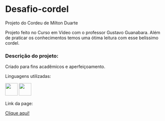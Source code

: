 # Desafio-cordel
<p>Projeto do Cordeu de Milton Duarte
<p>Projeto feito no Curso em Vídeo com o professor Gustavo Guanabara. Além de praticar os conhecimentos temos uma ótima leitura com esse belíssimo cordel.

<h3>Descrição do projeto:</h3>

<p>Criado para fins acadêmicos e aperfeiçoamento.</p>
<p>Linguagens utilizadas: </p>
<div>
<img src="https://cdn.jsdelivr.net/gh/devicons/devicon/icons/css3/css3-plain-wordmark.svg" width="40px" height="40px"/>
    <img src="https://cdn.jsdelivr.net/gh/devicons/devicon/icons/html5/html5-plain-wordmark.svg" idth="40px" height="40px"/>
</div>
<p>Link da page:</p>
 <a href="https://guilhermebarroz.github.io/desafio-cordel/" target="_blank">Clique aqui!</a>
